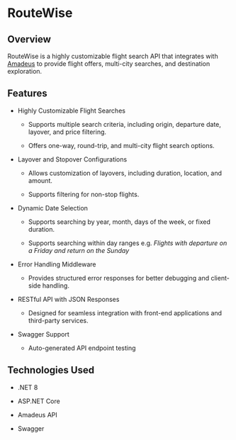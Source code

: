 # RouteWise
 
## Overview

RouteWise is a highly customizable flight search API that integrates with [Amadeus](https://developers.amadeus.com/) to provide flight offers, multi-city searches, and destination exploration.

## Features

- Highly Customizable Flight Searches

  - Supports multiple search criteria, including origin, departure date, layover, and price filtering.

  - Offers one-way, round-trip, and multi-city flight search options.

- Layover and Stopover Configurations

  - Allows customization of layovers, including duration, location, and amount.

  - Supports filtering for non-stop flights.

- Dynamic Date Selection

  - Supports searching by year, month, days of the week, or fixed duration.
 
  - Supports searching within day ranges e.g. _Flights with departure on a Friday and return on the Sunday_

- Error Handling Middleware

  - Provides structured error responses for better debugging and client-side handling.

- RESTful API with JSON Responses

  - Designed for seamless integration with front-end applications and third-party services.

- Swagger Support

  - Auto-generated API endpoint testing

## Technologies Used

- .NET 8

- ASP.NET Core

- Amadeus API

- Swagger
